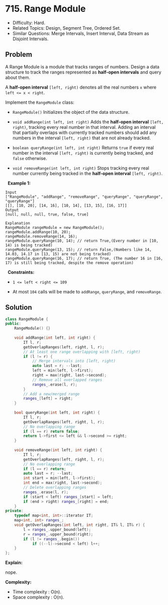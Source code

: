 # 715. Range Module

- Difficulty: Hard.
- Related Topics: Design, Segment Tree, Ordered Set.
- Similar Questions: Merge Intervals, Insert Interval, Data Stream as Disjoint Intervals.

## Problem

A Range Module is a module that tracks ranges of numbers. Design a data structure to track the ranges represented as **half-open intervals** and query about them.

A **half-open interval** ```[left, right)``` denotes all the real numbers ```x``` where ```left <= x < right```.

Implement the ```RangeModule``` class:


	
- ```RangeModule()``` Initializes the object of the data structure.
	
- ```void addRange(int left, int right)``` Adds the **half-open interval** ```[left, right)```, tracking every real number in that interval. Adding an interval that partially overlaps with currently tracked numbers should add any numbers in the interval ```[left, right)``` that are not already tracked.
	
- ```boolean queryRange(int left, int right)``` Returns ```true``` if every real number in the interval ```[left, right)``` is currently being tracked, and ```false``` otherwise.
	
- ```void removeRange(int left, int right)``` Stops tracking every real number currently being tracked in the **half-open interval** ```[left, right)```.


 
**Example 1:**

```
Input
["RangeModule", "addRange", "removeRange", "queryRange", "queryRange", "queryRange"]
[[], [10, 20], [14, 16], [10, 14], [13, 15], [16, 17]]
Output
[null, null, null, true, false, true]

Explanation
RangeModule rangeModule = new RangeModule();
rangeModule.addRange(10, 20);
rangeModule.removeRange(14, 16);
rangeModule.queryRange(10, 14); // return True,(Every number in [10, 14) is being tracked)
rangeModule.queryRange(13, 15); // return False,(Numbers like 14, 14.03, 14.17 in [13, 15) are not being tracked)
rangeModule.queryRange(16, 17); // return True, (The number 16 in [16, 17) is still being tracked, despite the remove operation)
```

 
**Constraints:**


	
- ```1 <= left < right <= 109```
	
- At most ```104``` calls will be made to ```addRange```, ```queryRange```, and ```removeRange```.



## Solution

```C++
class RangeModule {
public:
    RangeModule() {}
    
    void addRange(int left, int right) {
        IT l, r;
        getOverlapRanges(left, right, l, r);
        // At least one range overlapping with [left, right)
        if (l != r) {
            // Merge intervals into [left, right)
            auto last = r; --last;
            left = min(left, l->first);            
            right = max(right, last->second);
            // Remove all overlapped ranges
            ranges_.erase(l, r);
        }
        // Add a new/merged range
        ranges_[left] = right;
    }
    
    bool queryRange(int left, int right) {
        IT l, r;
        getOverlapRanges(left, right, l, r);
        // No overlapping range
        if (l == r) return false;
        return l->first <= left && l->second >= right;
    }
    
    void removeRange(int left, int right) {
        IT l, r;
        getOverlapRanges(left, right, l, r);
        // No overlapping range
        if (l == r) return;
        auto last = r; --last;
        int start = min(left, l->first);        
        int end = max(right, last->second);
        // Delete overlapping ranges        
        ranges_.erase(l, r);
        if (start < left) ranges_[start] = left;
        if (end > right) ranges_[right] = end;
    }
private:
    typedef map<int, int>::iterator IT;
    map<int, int> ranges_;
    void getOverlapRanges(int left, int right, IT& l, IT& r) {
        l = ranges_.upper_bound(left);
        r = ranges_.upper_bound(right);
        if (l != ranges_.begin())
            if ((--l)->second < left) l++;
    }
};

```

**Explain:**

nope.

**Complexity:**

* Time complexity : O(n).
* Space complexity : O(n).
